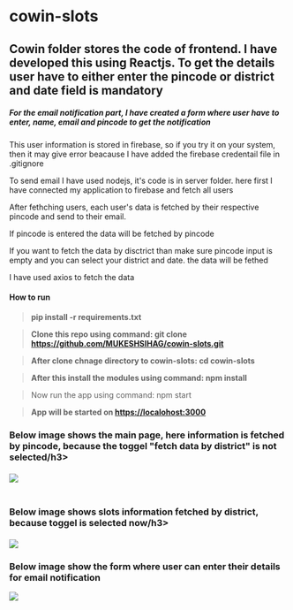 # cowin-slots
## Cowin folder stores the code of frontend. I have developed this using Reactjs. To get the details user have to either enter the pincode or district and date field is mandatory
<h5>For the email notification part, I have created a form where user have to enter, name, email and pincode to get the notification</h5>
<p>This user information is stored in firebase, so if you try it on your system, then it may give error beacause I have added the firebase credentail file in .gitignore</p>
<p>To send email I have used nodejs, it's code is in server folder. here first I have connected my application to firebase and fetch all users</p>
<p>After fethching users, each user's data is fetched by their respective pincode and send to their email.</p>

<p>If pincode is entered the data will be fetched by pincode</p>
<p>If you want to fetch the data by disctrict than make sure pincode input is empty and you can select your district and date. the data will be fethed</p>
<p>I have used axios to fetch the data</p>

<h4>How to run</h4>

>**pip install -r requirements.txt**

>**Clone this repo using command: git clone https://github.com/MUKESHSIHAG/cowin-slots.git**

> **After clone chnage directory to cowin-slots: cd cowin-slots**

> **After this install the modules using command: npm install**

>Now run the app using command: npm start

> **App will be started on <a href="https://localohost:3000">https://localohost:3000</a>**

<h3>Below image shows the main page, here information is fetched by pincode, because the toggel "fetch data by district" is not selected/h3>
<br></br>
<img src="https://user-images.githubusercontent.com/33174056/119492486-c3975000-bd7c-11eb-8b13-39ddbb4760ae.png" />
<br></br>
<h3>Below image shows slots information fetched by district, because toggel is selected now/h3>
 <br></br>
<img src="https://user-images.githubusercontent.com/33174056/119494498-fe9a8300-bd7e-11eb-82c2-3b340d2f0c85.png" />

<h3>Below image show the form where user can enter their details for email notification</h3>

<img src="https://user-images.githubusercontent.com/33174056/117564958-82d8df00-b0cc-11eb-931d-eaf15950f95a.png" />
